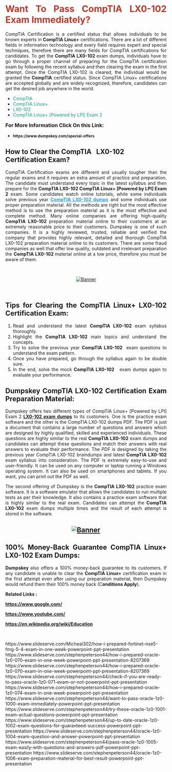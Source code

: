 <h1 style="text-align: justify;"><span style="color:#c0392b;"><strong>Want To Pass CompTIA LX0-102 Exam Immediately?</strong></span></h1>

<p style="text-align: justify;">CompTIA Certification is a certified status that allows individuals to be known experts in<strong> CompTIA Linux+</strong> certifications. There are a lot of different fields in information technology and every field requires expert and special techniques, therefore there are many fields for CompTIA certifications for candidates. To get the <strong>CompTIA LX0-102 </strong>exam dumps, individuals have to go through a proper channel of preparing for the CompTIA certification exam by following the recent syllabus and then clearing the exam in the first attempt. Once the CompTIA LX0-102 is cleared, the individual would be granted the <strong>CompTIA</strong> certified status. Since CompTIA Linux+ certifications are accepted globally and are widely recognized, therefore, candidates can get the desired job anywhere in the world.</p>

<ul>
	<li style="text-align: justify;"><span style="color:#16a085;">CompTIA</span></li>
	<li style="text-align: justify;"><span style="color:#16a085;">CompTIA Linux+  </span></li>
	<li style="text-align: justify;"><span style="color:#16a085;">LX0-102</span></li>
	<li style="text-align: justify;"><span style="color:#16a085;">CompTIA Linux+ [Powered by LPI] Exam 2</span></li>
</ul>

<p style="text-align: justify;"><span style="font-size:16px;"><strong>For More Information Click On this Link:</strong></span></p>

<ul>
	<li style="text-align: justify;"><span style="font-size:12px;"><strong>https://www.dumpskey.com/special-offers</strong></span></li>
</ul>

<h2><strong>How to Clear the CompTIA   LX0-102 Certification Exam?</strong></h2>

<p style="text-align: justify;">CompTIA Certification exams are different and usually tougher than the regular exams and it requires an extra amount of practice and preparation. The candidate must understand every topic in the latest syllabus and then prepare for the <strong>CompTIA LX0-102 CompTIA Linux+ [Powered by LPI] Exam 2</strong> exam. Some candidates watch online tutorials, while some individuals solve previous year <a href="https://www.dumpskey.com/comptia/lx0-102-braindumps"><span style="color:#3498db;"><u><strong>CompTIA LX0-102 dumps</strong></u></span></a> and some individuals use proper preparation material. All the methods are right but the most effective method is to use the preparation material as it is the most effective and complete method. Many online companies are offering high-quality <strong>CompTIA LX0-102 </strong>preparation material online to their customers at an extremely reasonable price to their customers. Dumpskey is one of such companies. It is a highly reviewed, trusted, reliable and verified the company that provides highly relevant, detailed and thorough CompTIA LX0-102 preparation material online to its customers. There are some fraud companies as well that offer low quality, outdated and irrelevant preparation the <strong>CompTIA LX0-102 </strong>material online at a low price, therefore you must be aware of them.</p>

<p style="text-align: justify;"> </p>

<p style="text-align: center;"><a href="https://www.dumpskey.com/comptia/lx0-102-braindumps"><img src="http://soperdoper.com/search_portal/uploads/general_banners/1562740316_Untitled_Linked_Comp_01.gif" alt="Banner"/></a></p>

<p style="text-align: center;"> </p>

<h2 style="text-align: justify;"><strong>Tips for Clearing the CompTIA Linux+ LX0-102 Certification Exam:</strong></h2>

<ol>
	<li style="text-align: justify;">Read and understand the latest <strong>CompTIA LX0-102 </strong>exam syllabus thoroughly.</li>
	<li style="text-align: justify;">Highlight the<strong> CompTIA LX0-102 </strong>main topics and understand the concepts.</li>
	<li style="text-align: justify;">Try to solve the previous year <strong>CompTIA LX0-102 </strong> exam questions to understand the exam pattern.</li>
	<li style="text-align: justify;">Once you have prepared, go through the syllabus again to be double sure.</li>
	<li style="text-align: justify;">In the end, solve the mock <strong>CompTIA LX0-102  </strong> exam dumps again to evaluate your performance.</li>
</ol>

<h2 style="text-align: justify;"><strong>Dumpskey CompTIA LX0-102 Certification Exam Preparation Material:</strong></h2>

<p style="text-align: justify;">Dumpskey offers two different types of CompTIA Linux+ [Powered by LPI] Exam 2 <strong><a href="https://www.dumpskey.com/comptia/lx0-102-braindumps">LX0-102 exam dumps</a></strong> to its customers. One is the practice exam software and the other is the CompTIA LX0-102 dumps PDF. The PDF is just a document that contains a large number of questions and answers which are designed by highly qualified, skilled and experienced individuals. These questions are highly similar to the real <strong>CompTIA LX0-102</strong> exam dumps and candidates can attempt these questions and match their answers with real answers to evaluate their performance. The PDF is designed by taking the previous year CompTIA LX0-102 braindumps and latest <strong>CompTIA LX0-102 </strong>exam syllabus into consideration. The PDF is extremely easy-to-use and user-friendly. It can be used on any computer or laptop running a Windows operating system. It can also be used on smartphones and tablets. If you want, you can print out the PDF as well.</p>

<p style="text-align: justify;">The second offering of Dumpskey is the<strong> CompTIA LX0-102</strong> practice exam software. It is a software emulator that allows the candidates to run multiple tests as per their knowledge. It also contains a practice exam software that is highly similar to the real exam. Candidates can attempt the<strong> CompTIA LX0-102</strong> exam dumps multiple times and the result of each attempt is stored in the software.</p>

<h2 style="text-align: center;"><a href="https://www.dumpskey.com/comptia/lx0-102-braindumps"><img src="http://soperdoper.com/search_portal/uploads/general_banners/1562743625_8ppZk49y_HM0oke96j0cic4OdOo.jpg" alt="Banner"/></a></h2>

<h2 style="text-align: justify;"><strong>100% Money-Back Guarantee CompTIA Linux+ LX0-102 Exam Dumps:</strong></h2>

<p style="text-align: justify;"><strong>Dumpskey </strong>also offers a 100% money-back guarantee to its customers. If any candidate is unable to clear the <strong>CompTIA Linux+ </strong>certification exam in the first attempt even after using our preparation material, then Dumpskey would refund them their 100% money back (C<strong>onditions Apply</strong>).</p>

<p style="text-align: justify;"><strong>Related Links :</strong></p>

<p><a href="https://www.google.com/" rel="noopener noreferrer" target="_blank"><strong>https://www.google.com/</strong></a></p>

<p><a href="https://www.youtube.com/" rel="noopener noreferrer" target="_blank"><strong>https://www.youtube.com/</strong></a></p>

<p><a href="https://en.wikipedia.org/wiki/Education" rel="noopener noreferrer" target="_blank"><strong>https://en.wikipedia.org/wiki/Education</strong></a></p>

<p> </p>
https://www.slideserve.com/Micheal302/how-i-prepared-fortinet-nse5-fmg-5-4-exam-in-one-week-powerpoint-ppt-presentation
https://www.slideserve.com/stephenpeterson44/how-i-prepared-oracle-1z0-070-exam-in-one-week-powerpoint-ppt-presentation-8207369
		https://www.slideserve.com/stephenpeterson44/how-i-prepared-oracle-1z0-070-exam-in-one-week-powerpoint-ppt-presentation-8207369
https://www.slideserve.com/stephenpeterson44/check-if-you-are-ready-to-pass-oracle-1z0-071-exam-or-not-powerpoint-ppt-presentation		
		https://www.slideserve.com/stephenpeterson44/how-i-prepared-oracle-1z0-074-exam-in-one-week-powerpoint-ppt-presentation
		https://www.slideserve.com/stephenpeterson44/want-to-pass-oracle-1z0-1000-exam-immediately-powerpoint-ppt-presentation
		https://www.slideserve.com/stephenpeterson44/try-these-oracle-1z0-1001-exam-actual-questions-powerpoint-ppt-presentation
		https://www.slideserve.com/stephenpeterson44/up-to-date-oracle-1z0-1002-exam-questions-for-guaranteed-success-powerpoint-ppt-presentation
		https://www.slideserve.com/stephenpeterson44/oracle-1z0-1004-exam-question-and-answer-powerpoint-ppt-presentation
		https://www.slideserve.com/stephenpeterson44/pass-oracle-1z0-1005-exam-easily-with-questions-and-answers-pdf-powerpoint-ppt-presentation
		https://www.slideserve.com/stephenpeterson44/oracle-1z0-1006-exam-preparation-material-for-best-result-powerpoint-ppt-presentation
